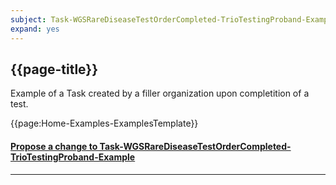 ```yaml
---
subject: Task-WGSRareDiseaseTestOrderCompleted-TrioTestingProband-Example
expand: yes
---
```



## {{page-title}}

Example of a Task created by a filler organization upon completition of a test.

{{page:Home-Examples-ExamplesTemplate}}


<div id="Feedback" class="tabcontent">
<h4><a href='https://simplifier.net/NHS-Digital-FHIR-Genomics-Implementation-Guide/Task-WGSRareDiseaseTestOrderCompleted-TrioTestingProband-Example/~issues?level=Filee' target="_blank">Propose a change to Task-WGSRareDiseaseTestOrderCompleted-TrioTestingProband-Example</a></h4>
</div>

---